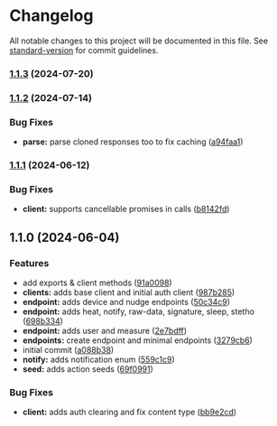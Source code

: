 # Changelog

All notable changes to this project will be documented in this file. See [standard-version](https://github.com/conventional-changelog/standard-version) for commit guidelines.

### [1.1.3](https://github.com/dvcol/withings-http-client/compare/v1.1.2...v1.1.3) (2024-07-20)

### [1.1.2](https://github.com/dvcol/withings-http-client/compare/v1.1.1...v1.1.2) (2024-07-14)


### Bug Fixes

* **parse:** parse cloned responses too to fix caching ([a94faa1](https://github.com/dvcol/withings-http-client/commit/a94faa141743505db41a0b23f5247d849272acc0))

### [1.1.1](https://github.com/dvcol/withings-http-client/compare/v1.1.0...v1.1.1) (2024-06-12)


### Bug Fixes

* **client:** supports cancellable promises in calls ([b8142fd](https://github.com/dvcol/withings-http-client/commit/b8142fdcfd9233df3d3cfdbe08a05c198ece7a63))

## 1.1.0 (2024-06-04)


### Features

* add exports & client methods ([91a0098](https://github.com/dvcol/withings-http-client/commit/91a0098f3532c478e6e5d2aaa78647c184e5b61a))
* **clients:** adds base client and initial auth client ([987b285](https://github.com/dvcol/withings-http-client/commit/987b285148a414c6199d5e188901c0a47cf114f7))
* **endpoint:** adds device and nudge endpoints ([50c34c9](https://github.com/dvcol/withings-http-client/commit/50c34c9eb3b6d16be09e1382586c97d191adae90))
* **endpoint:** adds heat, notify, raw-data, signature, sleep, stetho ([698b334](https://github.com/dvcol/withings-http-client/commit/698b3345bb6fdcf522124c2369d5b9d08875e190))
* **endpoint:** adds user and measure ([2e7bdff](https://github.com/dvcol/withings-http-client/commit/2e7bdffac522b5d6c93486d8b148ebffb02078f3))
* **endpoints:** create endpoint and minimal endpoints ([3279cb6](https://github.com/dvcol/withings-http-client/commit/3279cb695f34a44935f5d35c87512386f44cf402))
* initial commit ([a088b38](https://github.com/dvcol/withings-http-client/commit/a088b380c1bdf05b329d14a3b407b29f07673f37))
* **notify:** adds notification enum ([559c1c9](https://github.com/dvcol/withings-http-client/commit/559c1c9277b8b1f5a03c1d373753795bfab92e27))
* **seed:** adds action seeds ([69f0991](https://github.com/dvcol/withings-http-client/commit/69f09912bf2f584e61548e9ec089f41fadad8e2f))


### Bug Fixes

* **client:** adds auth clearing and fix content type ([bb9e2cd](https://github.com/dvcol/withings-http-client/commit/bb9e2cd4a12571f12aa9e4675915072996e3c396))
